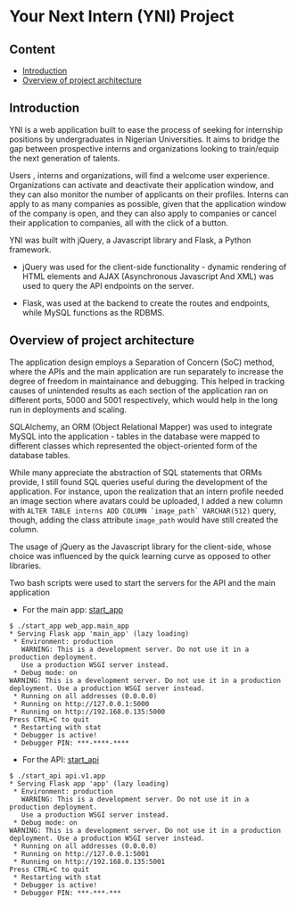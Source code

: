 #   Your Next Intern (YNI) Project

## Content
- [Introduction](#introduction)
- [Overview of project architecture](#overview-of-project-architecture)

## Introduction

YNI is a web application built to ease the process of seeking for internship positions by undergraduates in Nigerian Universities. It aims to bridge the gap between prospective interns and organizations looking to train/equip the next generation of talents.

Users , interns and organizations, will find a welcome user experience. Organizations can activate and deactivate their application window, and they can also monitor the number of applicants on their profiles. Interns can apply to as many companies as possible, given that the application window of the company is open, and they can also apply to companies or cancel their application to companies, all with the click of a button. 

YNI was built with jQuery, a Javascript library and Flask, a Python framework.

- jQuery was used for the client-side functionality - dynamic rendering of HTML elements and AJAX (Asynchronous Javascript And XML) was used to query the API endpoints on the server.

- Flask, was used at the backend to create the routes and endpoints, while MySQL functions as the RDBMS.


## Overview of project architecture

The application design employs a Separation of Concern (SoC) method, where the APIs and the main application are run separately to increase the degree of freedom in maintainance and debugging. This helped in tracking causes of unintended results as each section of the application ran on different ports, 5000 and 5001 respectively, which would help in the long run in deployments and scaling.

SQLAlchemy, an ORM (Object Relational Mapper) was used to integrate MySQL into the application - tables in the database were mapped to different classes which represented the object-oriented form of the database tables. 

While many appreciate the abstraction of SQL statements that ORMs provide, I still found SQL queries useful during the development of the application. For instance, upon the realization that an intern profile needed an image section where avatars could be uploaded, I added a new column with ```ALTER TABLE interns ADD COLUMN `image_path` VARCHAR(512)``` query, though, adding the class attribute `image_path` would have still created the column.

The usage of jQuery as the Javascript library for the client-side, whose choice was influenced by the quick learning curve as opposed to other libraries.

Two bash scripts were used to start the servers for the API and the main application
- For the main app: [start_app](./start_app)

```
$ ./start_app web_app.main_app
* Serving Flask app 'main_app' (lazy loading)
 * Environment: production
   WARNING: This is a development server. Do not use it in a production deployment.
   Use a production WSGI server instead.
 * Debug mode: on
WARNING: This is a development server. Do not use it in a production deployment. Use a production WSGI server instead.
 * Running on all addresses (0.0.0.0)
 * Running on http://127.0.0.1:5000
 * Running on http://192.168.0.135:5000
Press CTRL+C to quit
 * Restarting with stat
 * Debugger is active!
 * Debugger PIN: ***-****-****
```

- For the API: [start_api](./start_api)
```
$ ./start_api api.v1.app
* Serving Flask app 'app' (lazy loading)
 * Environment: production
   WARNING: This is a development server. Do not use it in a production deployment.
   Use a production WSGI server instead.
 * Debug mode: on
WARNING: This is a development server. Do not use it in a production deployment. Use a production WSGI server instead.
 * Running on all addresses (0.0.0.0)
 * Running on http://127.0.0.1:5001
 * Running on http://192.168.0.135:5001
Press CTRL+C to quit
 * Restarting with stat
 * Debugger is active!
 * Debugger PIN: ***-***-***
```